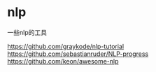 # nlp
一些nlp的工具

https://github.com/graykode/nlp-tutorial
https://github.com/sebastianruder/NLP-progress
https://github.com/keon/awesome-nlp